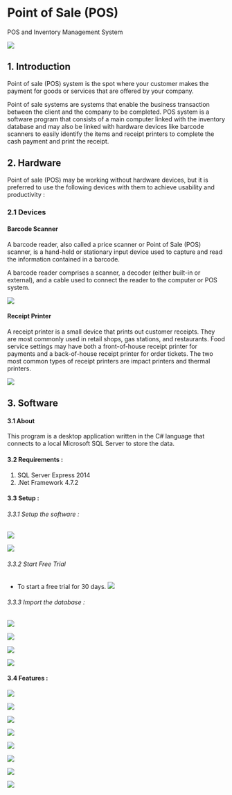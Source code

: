 # Point of Sale (POS)
POS and Inventory Management System

![](README.assets/POS-hardware-bg-min.png)


## 1. Introduction

Point of sale (POS) system is the spot where your customer makes the payment for goods or services that are offered by your company.

Point of sale systems are systems that enable the business transaction between the client and the company to be completed. POS system is a software program that consists of a main computer linked with the inventory database and may also be linked with hardware devices like barcode scanners to easily identify the items and receipt printers to complete the cash payment and print the receipt.


## 2. Hardware 

Point of sale (POS) may be working without hardware devices, but it is preferred to use the following devices with them to achieve usability and productivity :

### 2.1 Devices

#### Barcode Scanner

A barcode reader, also called a price scanner or Point of Sale (POS) scanner, is a hand-held or stationary input device used to capture and read the information contained in a barcode.

A barcode reader comprises a scanner, a decoder (either built-in or external), and a cable used to connect the reader to the computer or POS system.

![](README.assets/51crtqeBQ1L._AC_SY450_.jpg)


#### Receipt Printer 

A receipt printer is a small device that prints out customer receipts. 
They are most commonly used in retail shops, gas stations, and restaurants. Food service settings may have both a front-of-house receipt printer for payments and a back-of-house receipt printer for order tickets. The two most common types of receipt printers are impact printers and thermal printers.

![](README.assets/81qweUMvfFS._AC_SX569_.jpg)


## 3. Software

#### 3.1 About

This program is a desktop application written in the C# language that connects to a local Microsoft SQL Server to store the data.

#### 3.2 Requirements : 

1. SQL Server Express 2014
2. .Net Framework 4.7.2

#### 3.3 Setup : 

###### 3.3.1 Setup the software : 

![](README.assets/Pasted%20image%2020230627022809.png)

![](Pasted%20image%2020230627142137.png)


###### 3.3.2 Start Free Trial

- To start a free trial for 30 days. 
![](README.assets/Pasted%20image%2020230627133814.png)


###### 3.3.3 Import the database :

![](Pasted%20image%2020230627140715.png)

![](README.assets/Pasted%20image%2020230627020244.png)

![](README.assets/Pasted%20image%2020230627020217.png)

![](README.assets/Pasted%20image%2020230627020344.png)


#### 3.4 Features : 

![](README.assets/Pasted%20image%2020230627134302.png)

![](README.assets/Pasted%20image%2020230627135106.png)

![](README.assets/Pasted%20image%2020230627135132.png)

![](README.assets/Pasted%20image%2020230627135222.png)

![](README.assets/Pasted%20image%2020230627135523.png)

![](README.assets/Pasted%20image%2020230627135555.png)

![](README.assets/Pasted%20image%2020230627135804.png)

![](README.assets/Pasted%20image%2020230627135823.png)


